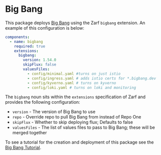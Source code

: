 # Big Bang

This package deploys [Big Bang](https://repo1.dso.mil/platform-one/big-bang/bigbang) using the Zarf `bigbang` extension.  An example of this configuration is below:

```yaml
components:
  - name: bigbang
    required: true
    extensions:
      bigbang:
        version: 1.54.0
        skipFlux: false
        valuesFiles:
          - config/minimal.yaml #turns on just istio
          - config/ingress.yaml # adds istio certs for *.bigbang.dev
          - config/kyverno.yaml # turns on kyverno
          - config/loki.yaml # turns on loki and monitoring
```

The `bigbang` noun sits within the `extensions` specification of Zarf and provides the following configuration:

- `version`     - The version of Big Bang to use
- `repo`        - Override repo to pull Big Bang from instead of Repo One
- `skipFlux`    - Whether to skip deploying flux; Defaults to false
- `valuesFiles` - The list of values files to pass to Big Bang; these will be merged together

To see a tutorial for the creation and deployment of this package see the [Big Bang Tutorial](../../docs/6-zarf-tutorials/6-big-bang.md).
